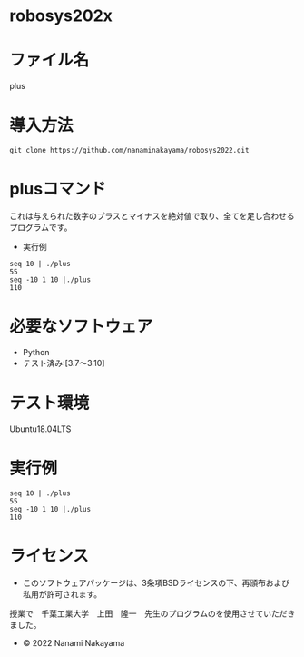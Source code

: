 # robosys202x

# ファイル名
plus

# 導入方法
```
git clone https://github.com/nanaminakayama/robosys2022.git
```

# plusコマンド
これは与えられた数字のプラスとマイナスを絶対値で取り、全てを足し合わせるプログラムです。
* 実行例
```
seq 10 | ./plus
55
seq -10 1 10 |./plus
110
```


# 必要なソフトウェア
* Python
 * テスト済み:[3.7～3.10]

# テスト環境
Ubuntu18.04LTS

# 実行例
```
seq 10 | ./plus
55
seq -10 1 10 |./plus
110
```

# ライセンス
* このソフトウェアパッケージは、3条項BSDライセンスの下、再頒布および私用が許可されます。


授業で　千葉工業大学　上田　隆一　先生のプログラムのを使用させていただきました。

* © 2022 Nanami Nakayama   
